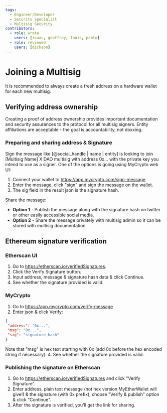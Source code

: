 ```yaml
---
tags:
  - Engineer/Developer
  - Security Specialist
  - Multisig Security
contributors:
  - role: wrote
    users: [isaac, geoffrey, louis, pablo]
  - role: reviewed
    users: [dickson]
---
```


# Joining a Multisig

It is recommended to always create a fresh address on a hardware wallet for each new multisig.

## Verifying address ownership

Creating a proof of address ownership provides important documentation and security assurances to the protocol for all multisig signers. Entity affiliations are acceptable - the goal is accountability, not doxxing.

### Preparing and sharing address & Signature

Sign the message like [@social_handle | name | entity] is looking to join [Multisig Name] X DAO multisig with address 0x... with the private key you intend to use as a signer. One of the options is going using MyCrypto web UI:
1. Connect your wallet to https://app.mycrypto.com/sign-message
2. Enter the message, click "sign" and sign the message on the wallet.
3. The sig field in the result json is the signature hash.

Share the message:
- **Option 1** - Publish the message along with the signature hash on twitter or other easily accessible social media.
- **Option 2** - Share the message privately with multisig admin so it can be stored with multisig documentation

## Ethereum signature verification

### Etherscan UI
1. Go to https://etherscan.io/verifiedSignatures.
2. Click the Verify Signature button.
3. Input address, message & signature hash data & click Continue.
4. See whether the signature provided is valid.

### MyCrypto
1. Go to https://app.mycrypto.com/verify-message
2. Enter json & click Verify:

```json
{
 "address": "0x...",
 "msg": "0x...",
 "sig": "signature_hash"
}
```

Note that "msg" is hex text starting with 0x (add 0x before the hex encoded string if necessary). 4. See whether the signature provided is valid.

### Publishing the signature on Etherscan
1. Go to https://etherscan.io/verifiedSignatures and click "Verify Signature".
2. Enter address, plain text message (not hex version MyEtherWallet will give!) & the signature (with 0x prefix), choose "Verify & publish" option & click "Continue".
3. After the signature is verified, you'll get the link for sharing.